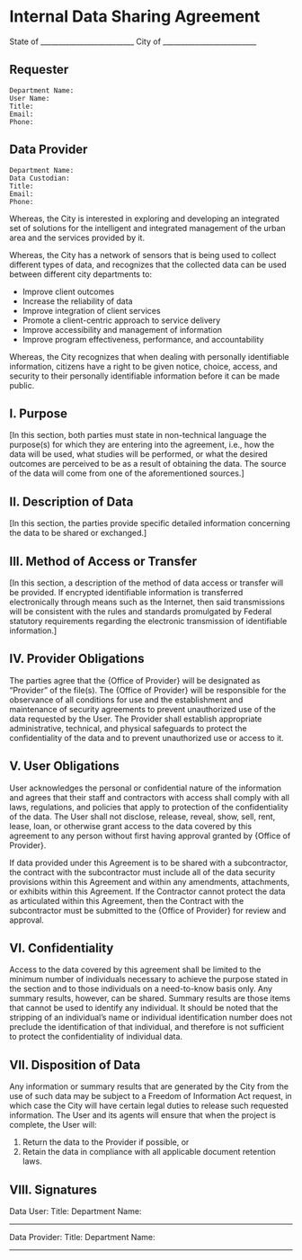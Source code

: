 # Internal Data Sharing Agreement
State of __________________________
City of __________________________


 
## Requester
	Department Name:
	User Name:
	Title:
	Email:
	Phone: 

## Data Provider
	Department Name:
	Data Custodian:
	Title:
	Email:
	Phone:
 
Whereas, the City is interested in exploring and developing an integrated set of solutions for the intelligent and integrated management of the urban area and the services provided by it.

Whereas, the City has a network of sensors that is being used to collect different types of data, and recognizes that the collected data can be used between different city departments to: 
-	Improve client outcomes
-	Increase the reliability of data
-	Improve integration of client services
-	Promote a client-centric approach to service delivery
-	Improve accessibility and management of information
-	Improve program effectiveness, performance, and accountability

Whereas, the City recognizes that when dealing with personally identifiable information, citizens have a right to be given notice, choice, access, and security to their personally identifiable information before it can be made public. 

## I.	Purpose

[In this section, both parties must state in non-technical language the purpose(s) for which they are entering into the agreement, i.e., how the data will be used, what studies will be performed, or what the desired outcomes are perceived to be as a result of obtaining the data. The source of the data will come from one of the aforementioned sources.]

## II.	Description of Data

[In this section, the parties provide specific detailed information concerning the data to be shared or exchanged.]

## III.	Method of Access or Transfer

[In this section, a description of the method of data access or transfer will be provided. If encrypted identifiable information is transferred electronically through means such as the Internet, then said transmissions will be consistent with the rules and standards promulgated by Federal statutory requirements regarding the electronic transmission of identifiable information.]

## IV.	Provider Obligations

The parties agree that the {Office of Provider} will be designated as “Provider” of the file(s). The {Office of Provider} will be responsible for the observance of all conditions for use and the establishment and maintenance of security agreements to prevent unauthorized use of the data requested by the User. The Provider shall establish appropriate administrative, technical, and physical safeguards to protect the confidentiality of the data and to prevent unauthorized use or access to it. 

## V.	User Obligations
 
User acknowledges the personal or confidential nature of the information and agrees that their staff and contractors with access shall comply with all laws, regulations, and policies that apply to protection of the confidentiality of the data. The User shall not disclose, release, reveal, show, sell, rent, lease, loan, or otherwise grant access to the data covered by this agreement to any person without first having approval granted by {Office of Provider}.

If data provided under this Agreement is to be shared with a subcontractor, the contract with the subcontractor must include all of the data security provisions within this Agreement and within any amendments, attachments, or exhibits within this Agreement. If the Contractor cannot protect the data as articulated within this Agreement, then the Contract with the subcontractor must be submitted to the {Office of Provider} for review and approval.

## VI.	Confidentiality

Access to the data covered by this agreement shall be limited to the minimum number of individuals necessary to achieve the purpose stated in the section and to those individuals on a need-to-know basis only. Any summary results, however, can be shared. Summary results are those items that cannot be used to identify any individual. It should be noted that the stripping of an individual’s name or individual identification number does not preclude the identification of that individual, and therefore is not sufficient to protect the confidentiality of individual data.

## VII.	Disposition of Data

Any information or summary results that are generated by the City from the use of such data may be subject to a Freedom of Information Act request, in which case the City will have certain legal duties to release such requested information. The User and its agents will ensure that when the project is complete, the User will:
1.	Return the data to the Provider if possible, or
2.	Retain the data in compliance with all applicable document retention laws.

## VIII.	Signatures

 
Data User: 
Title:
Department Name:


_________________________________________

Data Provider:
Title:
Department Name:


_________________________________________
 

